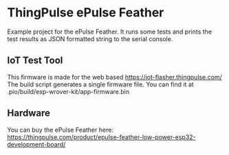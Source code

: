ThingPulse ePulse Feather
=========================

Example project for the ePulse Feather. It runs some tests and prints the test results as 
JSON formatted string to the serial console.

## IoT Test Tool

This firmware is made for the web based https://iot-flasher.thingpulse.com/
The build script generates a single firmware file. You can find it at .pio/build/esp-wrover-kit/app-firmware.bin

## Hardware

You can buy the ePulse Feather here: https://thingpulse.com/product/epulse-feather-low-power-esp32-development-board/